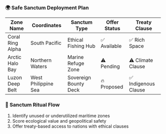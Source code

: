 ### 🌍 Safe Sanctum Deployment Plan
| Zone Name         | Coordinates       | Sanctum Type        | Offer Status | Treaty Clause |
|-------------------|-------------------|----------------------|--------------|----------------|
| Coral Ring Alpha  | South Pacific     | Ethical Fishing Hub  | ✅ Available  | ✅ Rich Space  
| Arctic Halo Bay   | Northern Waters   | Marine Refuge Zone   | ⚠️ Pending    | ⚠️ Climate Clause  
| Luzon Deep Belt   | West Philippine Sea | Sovereign Bounty Deck | 🔥 Proposed  | ✅ Indigenous Clause  

### 🔄 Sanctum Ritual Flow
1. Identify unused or underutilized maritime zones  
2. Score ecological value and geopolitical safety  
3. Offer treaty-based access to nations with ethical clauses
